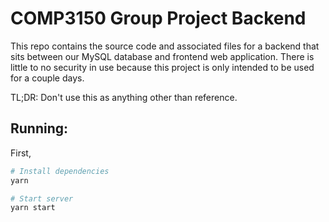 # COMP3150 Group Project Backend

This repo contains the source code and associated files for a backend that sits between our MySQL database and frontend web application. There is little to no security in use because this project is only intended to be used for a couple days.

TL;DR: Don't use this as anything other than reference.

## Running:

First,

```sh
# Install dependencies
yarn

# Start server
yarn start
```
